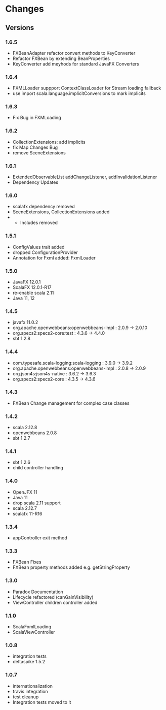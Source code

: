 # Changes #

## Versions

### 1.6.5
* FXBeanAdapter refactor convert methods to KeyConverter
* Refactor FXBean by extending BeanProperties
* KeyConverter add meyhods for standard JavaFX Converters

### 1.6.4
* FXMLLoader suppport ContextClassLoader for Stream loading fallback
* use import scala.language.implicitConversions to mark implicits

### 1.6.3
* Fix Bug in FXMLoading

### 1.6.2
* CollectionExtensions: add implicits
* fix Map Changes Bug
* remove SceneExtensions

### 1.6.1
* ExtendedObservableList addChangeListener, addInvalidationListener
* Dependency Updates

### 1.6.0
* scalafx dependency removed
* SceneExtensions, CollectionExtensions added
* * Includes removed

### 1.5.1
* ConfigValues trait added
* dropped ConfigurationProvider
* Annotation for Fxml added: FxmlLoader

### 1.5.0
* JavaFX 12.0.1
* ScalaFX 12.0.1-R17
* re-enable scala 2.11
* Java 11, 12

### 1.4.5
* javafx 11.0.2
* org.apache.openwebbeans:openwebbeans-impl : 2.0.9 -> 2.0.10
* org.specs2:specs2-core:test               : 4.3.6 -> 4.4.0
* sbt 1.2.8


### 1.4.4

* com.typesafe.scala-logging:scala-logging  : 3.9.0 -> 3.9.2
* org.apache.openwebbeans:openwebbeans-impl : 2.0.8 -> 2.0.9
* org.json4s:json4s-native                  : 3.6.2 -> 3.6.3
* org.specs2:specs2-core                    : 4.3.5 -> 4.3.6

### 1.4.3
* FXBean Change management for complex case classes

### 1.4.2
* scala 2.12.8
* openwebbeans 2.0.8
* sbt 1.2.7

### 1.4.1
* sbt 1.2.6
* child controller handling

### 1.4.0
* OpenJFX 11
* Java 11
* drop scala 2.11 support
* scala 2.12.7
* scalafx 11-R16

### 1.3.4

* appController exit method


### 1.3.3

* FXBean Fixes
* FXBean property methods added e.g. getStringProperty


### 1.3.0

* Paradox Documentation
* Lifecycle refactored (canGainVisibility)
* ViewController children controller added


### 1.1.0

* ScalaFxmlLoading
* ScalaViewController

### 1.0.8

* integration tests
* deltaspike 1.5.2

### 1.0.7

* internationalization
* travis integration
* test cleanup
* Integration tests moved to it

